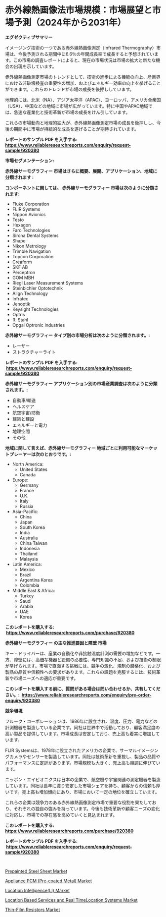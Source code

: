 <p><h1>赤外線熱画像法市場規模：市場展望と市場予測（2024年から2031年）</h1></p><p><strong>エグゼクティブサマリー</strong></p>
<p><p>イメージング技術の一つである赤外線熱画像測定（Infrared Thermography）市場は、今後予測される期間中に6.6％の年間成長率で成長すると予想されています。この市場の調査レポートによると、現在の市場状況は市場の拡大と新たな機会の出現を示しています。</p><p>赤外線熱画像測定市場のトレンドとして、技術の進歩による機能の向上、産業界における非破壊検査の重要性の増加、およびエネルギー効率の向上を挙げることができます。これらのトレンドが市場の成長を後押ししています。</p><p>地理的には、北米（NA）、アジア太平洋（APAC）、ヨーロッパ、アメリカ合衆国（USA）、中国などの地域に市場が広がっています。特に中国やAPAC地域では、急速な産業化と技術革新が市場の成長をけん引しています。</p><p>これらの市場動向と地理的拡大が、赤外線熱画像測定市場の成長を後押しし、今後の期間中に市場が持続的な成長を遂げることが期待されています。</p></p>
<p><strong>レポートのサンプル PDF を入手する: <a href="https://www.reliableresearchreports.com/enquiry/request-sample/920380">https://www.reliableresearchreports.com/enquiry/request-sample/920380</a></strong></p>
<p><strong>市場セグメンテーション:</strong></p>
<p><strong> 赤外線サーモグラフィー 市場はさらに概要、展開、アプリケーション、地域に分類されます :</strong></p>
<p><strong>コンポーネントに関しては、 赤外線サーモグラフィー 市場は次のように分類されます: &nbsp;</strong></p>
<p><ul><li>Fluke Corporation</li><li>FLIR Systems</li><li>Nippon Avionics</li><li>Testo</li><li>Hexagon</li><li>Faro Technologies</li><li>Sirona Dental Systems</li><li>Shape</li><li>Nikon Metrology</li><li>Trimble Navigation</li><li>Topcon Corporation</li><li>Creaform</li><li>SKF AB</li><li>Perceptron</li><li>GOM MBH</li><li>Riegl Laser Measurement Systems</li><li>Steinbichler Optotechnik</li><li>Align Technology</li><li>Infratec</li><li>Jenoptik</li><li>Keysight Technologies</li><li>Optris</li><li>R. Stahl</li><li>Opgal Optronic Industries</li></ul></p>
<p><strong> 赤外線サーモグラフィー タイプ別の市場分析は次のように分類されます。:</strong></p>
<p><ul><li>レーザー</li><li>ストラクチャーライト</li></ul></p>
<p><strong>レポートのサンプル PDF を入手する: &nbsp;<a href="https://www.reliableresearchreports.com/enquiry/request-sample/920380">https://www.reliableresearchreports.com/enquiry/request-sample/920380</a></strong></p>
<p><strong> 赤外線サーモグラフィー アプリケーション別の市場産業調査は次のように分類されます。:</strong></p>
<p><ul><li>自動車/輸送</li><li>ヘルスケア</li><li>航空宇宙/防衛</li><li>建築と建設</li><li>エネルギーと電力</li><li>地理空間</li><li>その他</li></ul></p>
<p><strong>地域に関して言えば、赤外線サーモグラフィー 地域ごとに利用可能なマーケットプレーヤーは次のとおりです。:</strong></p>
<p><ul>
    <li>
        North America:
        <ul>
            <li>United States</li>
            <li>Canada</li>
        </ul>
    </li>
    <li>
        Europe:
        <ul>
            <li>Germany</li>
            <li>France</li>
            <li>U.K.</li>
            <li>Italy</li>
            <li>Russia</li>
        </ul>
    </li>
    <li>
        Asia-Pacific:
        <ul>
            <li>China</li>
            <li>Japan</li>
            <li>South Korea</li>
            <li>India</li>
            <li>Australia</li>
            <li>China Taiwan</li>
            <li>Indonesia</li>
            <li>Thailand</li>
            <li>Malaysia</li>
        </ul>
    </li>
    <li>
        Latin America:
        <ul>
            <li>Mexico</li>
            <li>Brazil</li>
            <li>Argentina Korea</li>
            <li>Colombia</li>
        </ul>
    </li>
    <li>
        Middle East & Africa:
        <ul>
            <li>Turkey</li>
            <li>Saudi</li>
            <li>Arabia</li>
            <li>UAE</li>
            <li>Korea</li>
        </ul>
    </li>
    </ul></p>
<p><strong>このレポートを購入する: &nbsp;<a href="https://www.reliableresearchreports.com/purchase/920380">https://www.reliableresearchreports.com/purchase/920380</a></strong></p>
<p><strong>赤外線サーモグラフィー の主な推進要因と障壁 市場</strong></p>
<p><p>キー・ドライバーは、産業の自動化や非接触温度計測の需要の増加などです。一方、障壁には、高価な機器と設備の必要性、専門知識の不足、および技術の制限が挙げられます。市場で直面する挑戦には、競争の激化、規制の厳格化、および製品の品質や信頼性への要求があります。これらの課題を克服するには、技術革新や市場ニーズへの適応が重要です。</p></p>
<p><strong>このレポートを購入する前に、質問がある場合は問い合わせるか、共有してください。:&nbsp; <a href="https://www.reliableresearchreports.com/enquiry/pre-order-enquiry/920380">https://www.reliableresearchreports.com/enquiry/pre-order-enquiry/920380</a></strong></p>
<p><strong>競争環境</strong></p>
<p><p>フルーク・コーポレーションは、1986年に設立され、温度、圧力、電力などの計測機器を製造している企業です。同社は世界中で活動しており、顧客満足度の高い製品を提供しています。市場成長は安定しており、売上高も着実に増加しています。</p><p>FLIR Systemsは、1978年に設立されたアメリカの企業で、サーマルイメージングカメラやセンサーを製造しています。同社は技術革新を重視し、製品の品質やパフォーマンスに定評があります。市場規模も大きく、売上高も順調に伸びています。</p><p>ニッポン・エイビオニクスは日本の企業で、航空機や宇宙関連の測定機器を製造しています。同社は長年に渡り安定した市場シェアを持ち、顧客からの信頼も厚いです。売上高も増加傾向にあり、市場において一定の地位を確立しています。</p><p>これらの企業は競争力のある赤外線熱画像測定市場で重要な役割を果たしており、それぞれの独自の強みを持っています。今後も技術革新や顧客ニーズの変化に対応し、市場での存在感を高めていくと見込まれます。</p></p>
<p><strong>このレポートを購入する: &nbsp; <a href="https://www.reliableresearchreports.com/purchase/920380">https://www.reliableresearchreports.com/purchase/920380</a></strong></p>
<p><strong>レポートのサンプル PDF を入手する: &nbsp;<a href="https://www.reliableresearchreports.com/enquiry/request-sample/920380">https://www.reliableresearchreports.com/enquiry/request-sample/920380</a></strong><strong></strong></p>
<p>&nbsp;</p>
<p><p><a href="https://issuu.com/reportprime-2/docs/prepainted-steel-sheet-market-size-2030.pptx">Prepainted Steel Sheet Market</a></p><p><a href="https://issuu.com/reportprime-2/docs/appliance-pcm-pre-coated-metal-market-size-2030.pp">Appliance PCM (Pre-coated Metal) Market</a></p><p><a href="https://github.com/peachesmcdowel1/Market-Research-Report-List-1/blob/main/location-intelligenceli-market.md">Location Intelligence(LI) Market</a></p><p><a href="https://github.com/nicoletavirag/Market-Research-Report-List-2/blob/main/location-based-services-and-real-timelocation-systems-market.md">Location Based Services and Real TimeLocation Systems Market</a></p><p><a href="https://github.com/redneck06/Market-Research-Report-List-2/blob/main/thin-film-resistors-market.md">Thin-Film Resistors Market</a></p></p>
